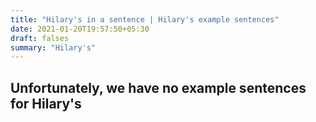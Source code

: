 ```yaml
---
title: "Hilary's in a sentence | Hilary's example sentences"
date: 2021-01-20T19:57:50+05:30
draft: falses
summary: "Hilary's"
---
```

## Unfortunately, we have no example sentences for Hilary's                 
